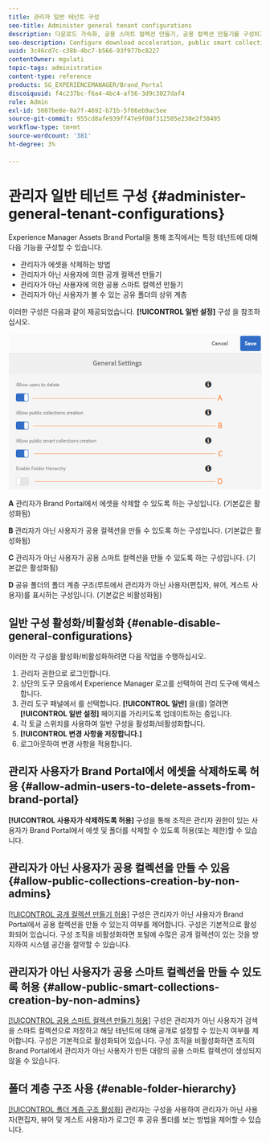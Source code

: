 ```yaml
---
title: 관리자 일반 테넌트 구성
seo-title: Administer general tenant configurations
description: 다운로드 가속화, 공용 스마트 컬렉션 만들기, 공용 컬렉션 만들기를 구성하고 관리자가 테넌트의 자산을 삭제할 수 있도록 합니다.
seo-description: Configure download acceleration, public smart collection creation, public collection creation, and enable admin users to delete assets on tenants.
uuid: 3c46cd7c-c38b-4bc7-b566-93f977bc8227
contentOwner: mgulati
topic-tags: administration
content-type: reference
products: SG_EXPERIENCEMANAGER/Brand_Portal
discoiquuid: f4c237bc-f6a4-4bc4-af56-3d9c3027daf4
role: Admin
exl-id: 5607be8e-0a7f-4692-b71b-5f66eb9ac5ee
source-git-commit: 955cd8afe939ff47e9f08f312505e230e2f38495
workflow-type: tm+mt
source-wordcount: '381'
ht-degree: 3%

---
```


# 관리자 일반 테넌트 구성 {#administer-general-tenant-configurations}

Experience Manager Assets Brand Portal을 통해 조직에서는 특정 테넌트에 대해 다음 기능을 구성할 수 있습니다.

* 관리자가 에셋을 삭제하는 방법
* 관리자가 아닌 사용자에 의한 공개 컬렉션 만들기
* 관리자가 아닌 사용자에 의한 공용 스마트 컬렉션 만들기
* 관리자가 아닌 사용자가 볼 수 있는 공유 폴더의 상위 계층

이러한 구성은 다음과 같이 제공되었습니다. **[!UICONTROL 일반 설정]** 구성 을 참조하십시오.

![](assets/general-config.png)

**A**   관리자가 Brand Portal에서 에셋을 삭제할 수 있도록 하는 구성입니다. (기본값은 활성화됨)

**B**   관리자가 아닌 사용자가 공용 컬렉션을 만들 수 있도록 하는 구성입니다. (기본값은 활성화됨)

**C**   관리자가 아닌 사용자가 공용 스마트 컬렉션을 만들 수 있도록 하는 구성입니다. (기본값은 활성화됨)

**D**  공유 폴더의 폴더 계층 구조(루트에서 관리자가 아닌 사용자(편집자, 뷰어, 게스트 사용자)를 표시하는 구성입니다. (기본값은 비활성화됨)

## 일반 구성 활성화/비활성화 {#enable-disable-general-configurations}

이러한 각 구성을 활성화/비활성화하려면 다음 작업을 수행하십시오.

1. 관리자 권한으로 로그인합니다.
1. 상단의 도구 모음에서 Experience Manager 로고를 선택하여 관리 도구에 액세스합니다.
1. 관리 도구 패널에서 를 선택합니다. **[!UICONTROL 일반]** 을(를) 열려면 **[!UICONTROL 일반 설정]** 페이지를 가리키도록 업데이트하는 중입니다.
1. 각 토글 스위치를 사용하여 일반 구성을 활성화/비활성화합니다.
1. **[!UICONTROL 변경 사항을 저장합니다.]**
1. 로그아웃하여 변경 사항을 적용합니다.

## 관리자 사용자가 Brand Portal에서 에셋을 삭제하도록 허용 {#allow-admin-users-to-delete-assets-from-brand-portal}

**[!UICONTROL 사용자가 삭제하도록 허용]** 구성을 통해 조직은 관리자 권한이 있는 사용자가 Brand Portal에서 에셋 및 폴더를 삭제할 수 있도록 허용(또는 제한)할 수 있습니다.

## 관리자가 아닌 사용자가 공용 컬렉션을 만들 수 있음 {#allow-public-collections-creation-by-non-admins}

[[!UICONTROL 공개 컬렉션 만들기 허용]](../using/brand-portal-share-collection.md#main-pars-text-1915052376) 구성은 관리자가 아닌 사용자가 Brand Portal에서 공용 컬렉션을 만들 수 있는지 여부를 제어합니다. 구성은 기본적으로 활성화되어 있습니다. 구성 조직을 비활성화하면 포털에 수많은 공개 컬렉션이 있는 것을 방지하여 시스템 공간을 절약할 수 있습니다.

## 관리자가 아닌 사용자가 공용 스마트 컬렉션을 만들 수 있도록 허용 {#allow-public-smart-collections-creation-by-non-admins}

[[!UICONTROL 공용 스마트 컬렉션 만들기 허용]](../using/brand-portal-searching.md#main-pars-header-500620467) 구성은 관리자가 아닌 사용자가 검색을 스마트 컬렉션으로 저장하고 해당 테넌트에 대해 공개로 설정할 수 있는지 여부를 제어합니다. 구성은 기본적으로 활성화되어 있습니다. 구성 조직을 비활성화하면 조직의 Brand Portal에서 관리자가 아닌 사용자가 만든 대량의 공용 스마트 컬렉션이 생성되지 않을 수 있습니다.

<!-- 
## Allow download acceleration {#allow-download-acceleration}

[[!UICONTROL Allow download acceleration]](../using/accelerated-download.md) configuration lets the organizations to allow accelerated downloads of assets from Brand Portal and shared links, by integrating with IBM Aspera Connect that is an install-on-demand application. The application uses proprietary technology to remove TCP overheads.
-->

## 폴더 계층 구조 사용 {#enable-folder-hierarchy}

[[!UICONTROL 폴더 계층 구조 활성화]](../using/brand-portal-sharing-folders.md#non-admin-user-access-to-shared-folders) 관리자는 구성을 사용하여 관리자가 아닌 사용자(편집자, 뷰어 및 게스트 사용자)가 로그인 후 공유 폴더를 보는 방법을 제어할 수 있습니다.
